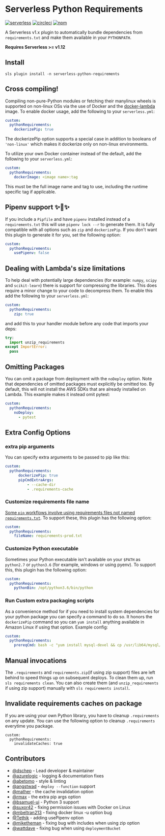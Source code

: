 # Serverless Python Requirements

[![serverless](http://public.serverless.com/badges/v3.svg)](http://www.serverless.com)
[![circleci](https://img.shields.io/circleci/project/github/RedSparr0w/node-csgo-parser/master.svg)](https://circleci.com/gh/UnitedIncome/serverless-python-requirements)
[![npm](https://nodei.co/npm/serverless-python-requirements.png?mini=true)](https://www.npmjs.com/package/serverless-python-requirements)

A Serverless v1.x plugin to automatically bundle dependencies from
`requirements.txt` and make them available in your `PYTHONPATH`.

**Requires Serverless >= v1.12**

## Install

```
sls plugin install -n serverless-python-requirements
```


## Cross compiling!
Compiling non-pure-Python modules or fetching their manylinux wheels is
supported on non-linux OSs via the use of Docker and the
[docker-lambda](https://github.com/lambci/docker-lambda) image.
To enable docker usage, add the following to your `serverless.yml`:
```yaml
custom:
  pythonRequirements:
    dockerizePip: true
```
The dockerizePip option supports a special case in addition to booleans of `'non-linux'` which makes
it dockerize only on non-linux environments.


To utilize your own Docker container instead of the default, add the following to your `serverless.yml`:
```yaml
custom:
  pythonRequirements:
    dockerImage: <image name>:tag
```
This must be the full image name and tag to use, including the runtime specific tag if applicable.

## Pipenv support :sparkles::cake::sparkles:
If you include a `Pipfile` and have `pipenv` installed instead of a `requirements.txt` this will use
`pipenv lock --r` to generate them. It is fully compatible with all options such as `zip` and
`dockerizePip`. If you don't want this plugin to generate it for you, set the following option:
```yaml
custom:
  pythonRequirements:
    usePipenv: false
```


## Dealing with Lambda's size limitations
To help deal with potentially large dependencies (for example: `numpy`, `scipy`
and `scikit-learn`) there is support for compressing the libraries. This does
require a minor change to your code to decompress them.  To enable this add the
following to your  `serverless.yml`:
```yaml
custom:
  pythonRequirements:
    zip: true
```

and add this to your handler module before any code that imports your deps:
```python
try:
  import unzip_requirements
except ImportError:
  pass
```

## Omitting Packages 
You can omit a package from deployment with the `noDeploy` option. Note that
dependencies of omitted packages must explicitly be omitted too.
By default, this will not install the AWS SDKs that are already installed on
Lambda. This example makes it instead omit pytest:
```yaml
custom:
  pythonRequirements:
    noDeploy:
      - pytest
```

## Extra Config Options
### extra pip arguments
You can specify extra arguments to be passed to pip like this:
```yaml
custom:
  pythonRequirements:
      dockerizePip: true
      pipCmdExtraArgs:
          - --cache-dir
          - .requirements-cache
```

### Customize requirements file name
[Some `pip` workflows involve using requirements files not named
`requirements.txt`](https://www.kennethreitz.org/essays/a-better-pip-workflow).
To support these, this plugin has the following option:

```yaml
custom:
  pythonRequirements:
    fileName: requirements-prod.txt
```

### Customize Python executable
Sometimes your Python executable isn't available on your `$PATH` as `python2.7`
or `python3.6` (for example, windows or using pyenv).
To support this, this plugin has the following option:
```yaml
custom:
  pythonRequirements:
    pythonBin: /opt/python3.6/bin/python
```

### Run Custom extra packaging scripts
As a convenience method for if you need to install system dependencies for your python package you
can specify a command to do so. It honors the `dockerizePip` command so you can `yum install`
anything available in Amazon Linux if using that option. Example config:
```yaml
custom:
  pythonRequirements:
    prereqCmd: bash -c "yum install mysql-devel && cp /usr/lib64/mysql/libmysqlclient.so.18.0.0 ./libmysqlclient.so.18"
```

## Manual invocations

The `.requirements` and `requirements.zip`(if using zip support) files are left
behind to speed things up on subsequent deploys. To clean them up, run
`sls requirements clean`. You can also create them (and `unzip_requirements` if
using zip support) manually with `sls requirements install`.

## Invalidate requirements caches on package

If you are using your own Python library, you have to cleanup
`.requirements` on any update. You can use the following option to cleanup
`.requirements` everytime you package.

```
custom:
  pythonRequirements:
    invalidateCaches: true
```

## Contributors
 * [@dschep](https://github.com/dschep) - Lead developer & maintainer
 * [@azurelogic](https://github.com/azurelogic) - logging & documentation fixes
 * [@abetomo](https://github.com/abetomo) - style & linting
 * [@angstwad](https://github.com/angstwad) - `deploy --function` support
 * [@mather](https://github.com/mather) - the cache invalidation option
 * [@rmax](https://github.com/rmax) - the extra pip args option
 * [@bsamuel-ui](https://github.com/bsamuel-ui) - Python 3 support
 * [@suxor42](https://github.com/suxor42) - fixing permission issues with Docker on Linux
 * [@mbeltran213](https://github.com/mbeltran213) - fixing docker linux -u option bug
 * [@Tethik](https://github.com/Tethik) - adding usePipenv option
 * [@miketheman](https://github.com/miketheman) - fixing bug with includes when using zip option
 * [@wattdave](https://github.com/wattdave) - fixing bug when using `deploymentBucket`
